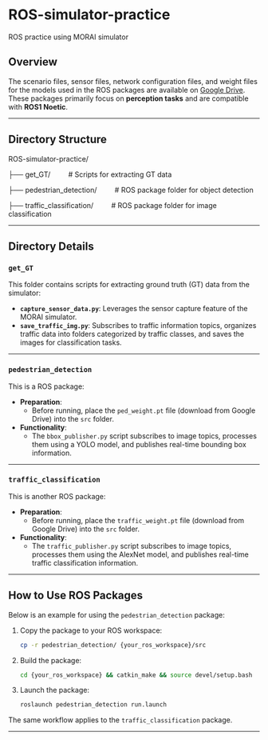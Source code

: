 # ROS-simulator-practice  
ROS practice using MORAI simulator  

## Overview  
The scenario files, sensor files, network configuration files, and weight files for the models used in the ROS packages are available on [Google Drive](https://drive.google.com/drive/folders/1yVIHXtS4b5llzoeRquM-bcdDc4H53_MF?usp=sharing).  
These packages primarily focus on **perception tasks** and are compatible with **ROS1 Noetic**.  

---

## Directory Structure 

ROS-simulator-practice/


├── get_GT/ &emsp;&emsp;  # Scripts for extracting GT data

├── pedestrian_detection/   &emsp;&emsp;  # ROS package folder for object detection

├── traffic_classification/ &emsp;&emsp;  # ROS package folder for image classification

---

## Directory Details  

### `get_GT`
This folder contains scripts for extracting ground truth (GT) data from the simulator:  
- **`capture_sensor_data.py`**: Leverages the sensor capture feature of the MORAI simulator.  
- **`save_traffic_img.py`**: Subscribes to traffic information topics, organizes traffic data into folders categorized by traffic classes, and saves the images for classification tasks.

---

### `pedestrian_detection`
This is a ROS package:  
- **Preparation**:  
  - Before running, place the `ped_weight.pt` file (download from Google Drive) into the `src` folder.  
- **Functionality**:  
  - The `bbox_publisher.py` script subscribes to image topics, processes them using a YOLO model, and publishes real-time bounding box information.

---

### `traffic_classification`
This is another ROS package:  
- **Preparation**:  
  - Before running, place the `traffic_weight.pt` file (download from Google Drive) into the `src` folder.  
- **Functionality**:  
  - The `traffic_publisher.py` script subscribes to image topics, processes them using the AlexNet model, and publishes real-time traffic classification information.

---

## How to Use ROS Packages  
Below is an example for using the `pedestrian_detection` package:  

1. Copy the package to your ROS workspace:  
   ```bash
   cp -r pedestrian_detection/ {your_ros_workspace}/src
   ```
2. Build the package:
    ```bash
    cd {your_ros_workspace} && catkin_make && source devel/setup.bash
    ```
3. Launch the package:
    ```bash
    roslaunch pedestrian_detection run.launch
    ```
The same workflow applies to the `traffic_classification` package.

---

